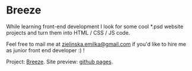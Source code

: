 # Breeze

While learning front-end development I look for some cool *.psd website projects and turn them into HTML / CSS / JS code.

Feel free to mail me at zielinska.emilka@gmail.com if you'd like to hire me as junior front end developer :) !


Project: [Breeze](https://www.behance.net/gallery/52622703/Free-Website-Template-BREEZE).
Site preview: [github pages](https://ezielinska.github.io/breeze-static/dist).

